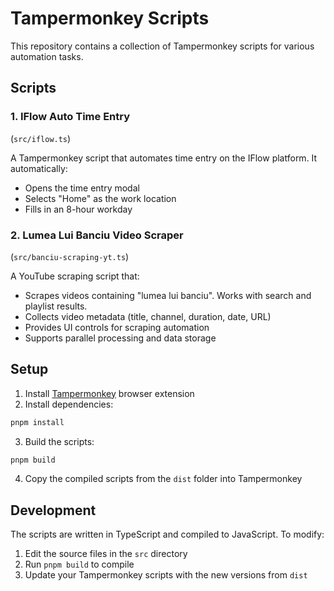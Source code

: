 # Tampermonkey Scripts

This repository contains a collection of Tampermonkey scripts for various automation tasks.

## Scripts

### 1. IFlow Auto Time Entry
(`src/iflow.ts`)

A Tampermonkey script that automates time entry on the IFlow platform. It automatically:
- Opens the time entry modal
- Selects "Home" as the work location
- Fills in an 8-hour workday

### 2. Lumea Lui Banciu Video Scraper
(`src/banciu-scraping-yt.ts`)

A YouTube scraping script that:
- Scrapes videos containing "lumea lui banciu". Works with search and playlist results.
- Collects video metadata (title, channel, duration, date, URL)
- Provides UI controls for scraping automation
- Supports parallel processing and data storage

## Setup

1. Install [Tampermonkey](https://www.tampermonkey.net/) browser extension
2. Install dependencies:
```bash
pnpm install
```

3. Build the scripts:
```bash
pnpm build
```

4. Copy the compiled scripts from the `dist` folder into Tampermonkey

## Development

The scripts are written in TypeScript and compiled to JavaScript. To modify:

1. Edit the source files in the `src` directory
2. Run `pnpm build` to compile
3. Update your Tampermonkey scripts with the new versions from `dist` 